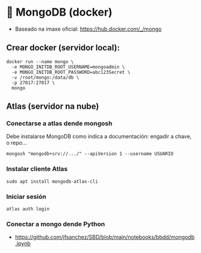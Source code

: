 # 🧾 MongoDB (docker)

 - Baseado na imaxe oficial: <https://hub.docker.com/_/mongo>

## Crear docker (servidor local):

~~~~
docker run --name mongo \
  -e MONGO_INITDB_ROOT_USERNAME=mongoadmin \
  -e MONGO_INITDB_ROOT_PASSWORD=abc123Secret \
  -v /root/mongo:/data/db \
  -p 27017:27017 \
  mongo
~~~~

## Atlas (servidor na nube)

### Conectarse a atlas dende mongosh

Debe instalarse MongoDB como indica a documentación: engadir a chave, o repo...

~~~~
mongosh "mongodb+srv://.../" --apiVersion 1 --username USUARIO
~~~~

### Instalar cliente Atlas

~~~~
sudo apt install mongodb-atlas-cli
~~~~

### Iniciar sesión

~~~~
atlas auth login
~~~~

### Conectar a mongo dende Python

- <https://github.com/jfsanchez/SBD/blob/main/notebooks/bbdd/mongodb.ipynb>
